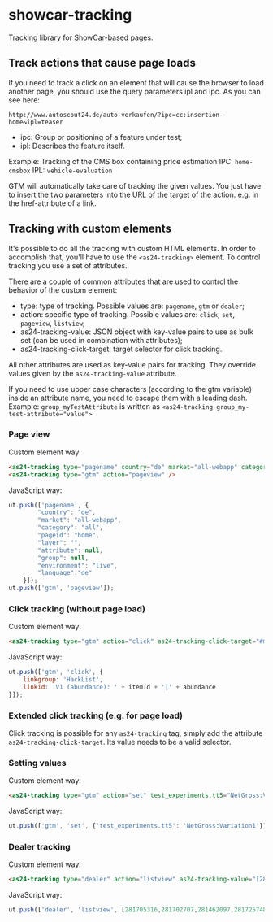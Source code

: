 # showcar-tracking

Tracking library for ShowCar-based pages.

## Track actions that cause page loads

If you need to track a click on an element that will cause the browser to load another page, you should use
the query parameters ipl and ipc. As you can see here:

    http://www.autoscout24.de/auto-verkaufen/?ipc=cc:insertion-home&ipl=teaser

* ipc: Group or positioning of a feature under test;
* ipl: Describes the feature itself.

Example: Tracking of the CMS box containing price estimation IPC: `home-cmsbox` IPL: `vehicle-evaluation`


GTM will automatically take care of tracking the given values. You just have to insert the two parameters into the URL of the
target of the action. e.g. in the href-attribute of a link.

## Tracking with custom elements

It's possible to do all the tracking with custom HTML elements. In order to accomplish that, you'll have to use the `<as24-tracking>` element.
To control tracking you use a set of attributes.

There are a couple of common attributes that are used to control the behavior of the custom element:

* type: type of tracking. Possible values are: `pagename`, `gtm` or `dealer`;
* action: specific type of tracking. Possible values are: `click`, `set`, `pageview`, `listview`;
* as24-tracking-value: JSON object with key-value pairs to use as bulk set (can be used in combination with attributes);
* as24-tracking-click-target: target selector for click tracking.

All other attributes are used as key-value pairs for tracking. They override values given by the `as24-tracking-value` attribute.

If you need to use upper case characters (according to the gtm variable) inside an attribute name, you need to escape them with a leading dash.
Example: `group_myTestAttribute` is written as `<as24-tracking group_my-test-attribute="value">`

### Page view

Custom element way:

```html    
<as24-tracking type="pagename" country="de" market="all-webapp" category="all" />
<as24-tracking type="gtm" action="pageview" />
```

JavaScript way:

```javascript
ut.push(['pagename', {
        "country": "de",
        "market": "all-webapp",
        "category": "all",
        "pageid": "home",
        "layer": "",
        "attribute": null,
        "group": null,
        "environment": "live",
        "language":"de"
    }]);
ut.push(['gtm', 'pageview']);    
```

### Click tracking (without page load)

Custom element way:

```html
<as24-tracking type="gtm" action="click" as24-tracking-click-target="#myButton" linkgroup="HackList" linkid="V1 (abundance)" />
```
    
JavaScript way:

```javascript
ut.push(['gtm', 'click', {
    linkgroup: 'HackList',
    linkid: 'V1 (abundance): ' + itemId + '|' + abundance
}]);
```

### Extended click tracking (e.g. for page load)

Click tracking is possible for any `as24-tracking` tag, simply add the attribute `as24-tracking-click-target`.
Its value needs to be a valid selector.

### Setting values

Custom element way:

```html
<as24-tracking type="gtm" action="set" test_experiments.tt5="NetGross:Variation1" />
```

JavaScript way:

```javascript
ut.push(['gtm', 'set', {'test_experiments.tt5': 'NetGross:Variation1'}]);
```

### Dealer tracking

Custom element way:

```html
<as24-tracking type="dealer" action="listview" as24-tracking-value="[281705316,281702707,281462097,281725748,237276348,281667368,281673373,281661776,281555953,281095563]"/>
```
    
JavaScript way:

```javascript
ut.push(['dealer', 'listview', [281705316,281702707,281462097,281725748,237276348,281667368,281673373,281661776,281555953,281095563]]);
```
